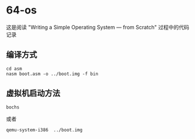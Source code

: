 # 64-os

这是阅读 "Writing a Simple Operating System — from Scratch" 过程中的代码记录

## 编译方式

```shell
cd asm
nasm boot.asm -o ../boot.img -f bin
```

## 虚拟机启动方法

```shell
bochs
```

或者 

```shell
qemu-system-i386  ../boot.img
```
